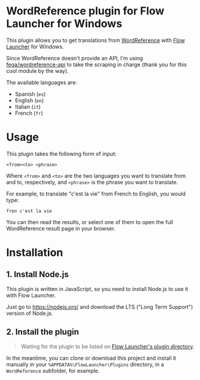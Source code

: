 # WordReference plugin for Flow Launcher for Windows

This plugin allows you to get translations from [WordReference](https://www.wordreference.com/) with [Flow Launcher](https://github.com/Flow-Launcher/Flow.Launcher) for Windows.

Since WordReference doesn't provide an API, I'm using [fega/wordreference-api](https://github.com/fega/wordreference-api) to take the scraping in charge (thank you for this cool module by the way).

The available languages are:
- Spanish (`es`)
- English (`en`)
- Italian (`it`)
- French (`fr`)

# Usage

This plugin takes the following form of input:
```
<from><to> <phrase>
```

Where `<from>` and `<to>` are the two languages you want to translate from and to, respectively, and `<phrase>` is the phrase you want to translate.

For example, to translate "c'est la vie" from French to English, you would type:
```
fren c'est la vie
```

You can then read the results, or select one of them to open the full WordReference result page in your browser.

# Installation

## 1. Install Node.js

This plugin is written in JavaScript, so you need to install Node.js to use it with Flow Launcher.

Just go to https://nodejs.org/ and download the LTS ("Long Term Support") version of Node.js.

## 2. Install the plugin

> Waiting for the plugin to be listed on [Flow Launcher's plugin directory](https://github.com/Flow-Launcher/Flow.Launcher.PluginsManifest).

In the meantime, you can clone or download this project and install it manually in your `%APPDATA%\FlowLauncher\Plugins` directory, in a `WordReference` subfolder, for example.
